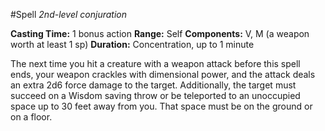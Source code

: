 #Spell
*2nd-level conjuration*

**Casting Time:** 1 bonus action
**Range:** Self
**Components:** V, M (a weapon worth at least 1 sp)
**Duration:** Concentration, up to 1 minute

The next time you hit a creature with a weapon attack before this spell ends, your weapon crackles with dimensional power, and the attack deals an extra 2d6 force damage to the target. Additionally, the target must succeed on a Wisdom saving throw or be teleported to an unoccupied space up to 30 feet away from you. That space must be on the ground or on a floor.